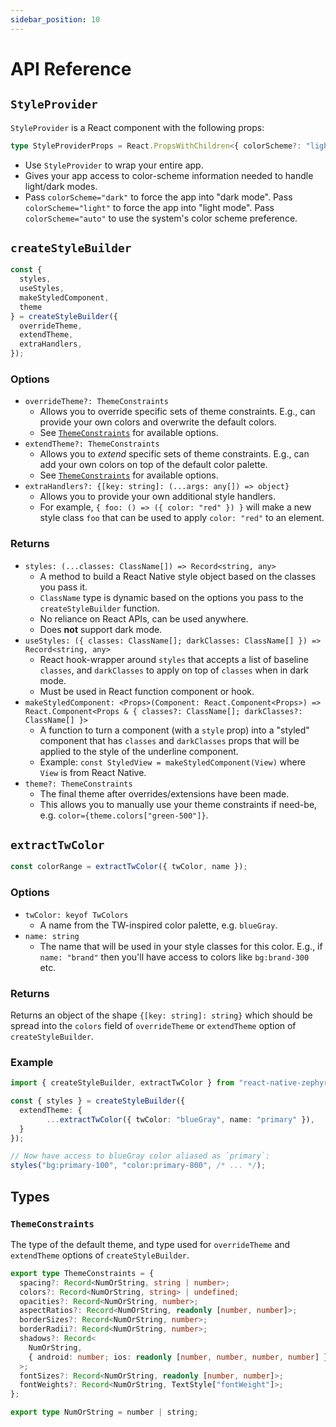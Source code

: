 ```yaml
---
sidebar_position: 10
---
```


# API Reference

## `StyleProvider`

`StyleProvider` is a React component with the following props:

```ts
type StyleProviderProps = React.PropsWithChildren<{ colorScheme?: "light" | "dark" | "auto" }>;
```

- Use `StyleProvider` to wrap your entire app.
- Gives your app access to color-scheme information needed to handle light/dark modes.
- Pass `colorScheme="dark"` to force the app into "dark mode". Pass `colorScheme="light"` to force the app into "light mode". Pass `colorScheme="auto"` to use the system's color scheme preference.

## `createStyleBuilder`

```ts
const {
  styles,
  useStyles,
  makeStyledComponent,
  theme
} = createStyleBuilder({
  overrideTheme,
  extendTheme,
  extraHandlers,
});
```

### Options

- `overrideTheme?: ThemeConstraints`
  - Allows you to override specific sets of theme constraints. E.g., can provide your own colors and overwrite the default colors.
  - See [`ThemeConstraints`](#themeconstraints) for available options.
- `extendTheme?: ThemeConstraints`
  - Allows you to _extend_ specific sets of theme constraints. E.g., can add your own colors on top of the default color palette.
  - See [`ThemeConstraints`](#themeconstraints) for available options.
- `extraHandlers?: {[key: string]: (...args: any[]) => object}`
  - Allows you to provide your own additional style handlers. 
  - For example, `{ foo: () => ({ color: "red" }) }` will make a new style class `foo` that can be used to apply `color: "red"` to an element.

### Returns

- `styles: (...classes: ClassName[]) => Record<string, any>`
  - A method to build a React Native style object based on the classes you pass it. 
  - `ClassName` type is dynamic based on the options you pass to the `createStyleBuilder` function.
  - No reliance on React APIs, can be used anywhere.
  - Does **not** support dark mode.
- `useStyles: ({ classes: ClassName[]; darkClasses: ClassName[] }) => Record<string, any>`
  - React hook-wrapper around `styles` that accepts a list of baseline `classes`, and `darkClasses` to apply on top of `classes` when in dark mode.
  - Must be used in React function component or hook.
- `makeStyledComponent: <Props>(Component: React.Component<Props>) => React.Component<Props & { classes?: ClassName[]; darkClasses?: ClassName[] }>`
  - A function to turn a component (with a `style` prop) into a "styled" component that has `classes` and `darkClasses` props that will be applied to the style of the underline component.
  - Example: `const StyledView = makeStyledComponent(View)` where `View` is from React Native.
- `theme?: ThemeConstraints`
  - The final theme after overrides/extensions have been made.
  - This allows you to manually use your theme constraints if need-be, e.g. `color={theme.colors["green-500"]}`.

## `extractTwColor`

```ts
const colorRange = extractTwColor({ twColor, name });
```

### Options

- `twColor: keyof TwColors`
  - A name from the TW-inspired color palette, e.g. `blueGray`.
- `name: string`
  - The name that will be used in your style classes for this color. E.g., if `name: "brand"` then you'll have access to colors like `bg:brand-300` etc.

### Returns

Returns an object of the shape `{[key: string]: string}` which should be spread into the `colors` field of `overrideTheme` or `extendTheme` option of `createStyleBuilder`.

### Example

```ts
import { createStyleBuilder, extractTwColor } from "react-native-zephyr";

const { styles } = createStyleBuilder({
  extendTheme: {
		...extractTwColor({ twColor: "blueGray", name: "primary" }),
  }
});

// Now have access to blueGray color aliased as `primary`:
styles("bg:primary-100", "color:primary-800", /* ... */);
```

## Types

### `ThemeConstraints`

The type of the default theme, and type used for `overrideTheme` and `extendTheme` options of `createStyleBuilder`.

```ts
export type ThemeConstraints = {
  spacing?: Record<NumOrString, string | number>;
  colors?: Record<NumOrString, string> | undefined;
  opacities?: Record<NumOrString, number>;
  aspectRatios?: Record<NumOrString, readonly [number, number]>;
  borderSizes?: Record<NumOrString, number>;
  borderRadii?: Record<NumOrString, number>;
  shadows?: Record<
    NumOrString,
    { android: number; ios: readonly [number, number, number, number] }
  >;
  fontSizes?: Record<NumOrString, readonly [number, number]>;
  fontWeights?: Record<NumOrString, TextStyle["fontWeight"]>;
};

export type NumOrString = number | string;
```
